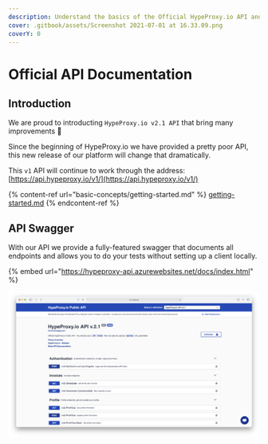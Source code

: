 ```yaml
---
description: Understand the basics of the Official HypeProxy.io API and how it works.
cover: .gitbook/assets/Screenshot 2021-07-01 at 16.33.09.png
coverY: 0
---
```


# Official API Documentation

## Introduction

We are proud to introducting `HypeProxy.io v2.1 API` that bring many improvements :tada:

Since the beginning of HypeProxy.io we have provided a pretty poor API, this new release of our platform will change that dramatically.

This `v1` API will continue to work through the address: [https://api.hypeproxy.io/v1/](https://api.hypeproxy.io/v1/)

{% content-ref url="basic-concepts/getting-started.md" %}
[getting-started.md](basic-concepts/getting-started.md)
{% endcontent-ref %}

## API Swagger

With our API we provide a fully-featured swagger that documents all endpoints and allows you to do your tests without setting up a client locally.

{% embed url="https://hypeproxy-api.azurewebsites.net/docs/index.html" %}

![Swagger Screenshot](<.gitbook/assets/Screenshot 2021-07-01 at 16.33.09.png>)
